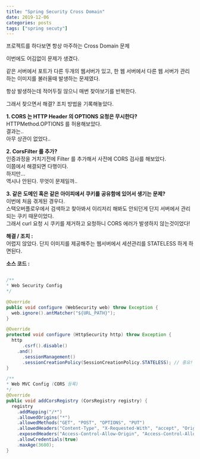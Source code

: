 ```yaml
---
title: "Spring Security Cross Domain"
date: 2019-12-06
categories: posts
tags: ["spring secuty"]
---
```

프로젝트를 하다보면 항상 마주하는 Cross Domain 문제

이번에도 어김없이 문제가 생겼다.

같은 서버에서 포트가 다른 두개의 웹서버가 있고,
한 웹 서버에서 다른 웹 서버가 관리하는 이미지를 불러올때 발생하는 문제였다.

항상 발생하는데 적어두질 않으니 매번 찾아보기를 반복한다.

그래서 찾으면서 해결? 조치 방법을 기록해놓았다.

**1. CORS 는 HTTP Header 의 OPTIONS 요청은 무시한다?**
  </br>HTTPMethod.OPTIONS 를 허용해보았다.
  </br>결과는..
  </br>아무 상관이 없었다..

**2. CorsFilter 를 추가?**
  </br>인증과정을 거치기전에 Filter 를 추가해서 사전에 CORS 검사를 해보았다.
  </br>이쯤에서 해결되면 다행이다.
  </br>하지만...
  </br>역시나 안된다. 무엇이 문제일까..

**3. 같은 도메인 혹은 같은 아이피에서 쿠키를 공유함에 있어서 생기는 문제?**
  </br>이번에 처음 겪게된 경우다.
  </br>스택오버플로우에서 검색하고 찾아봐서 이리저리 해봐도 안되던게 단지 서버에서 관리되는 쿠키 때문이었다.
  </br>그래서 curl 요청 시 쿠키를 제거하고 요청하니 CORS 에러가 발생하지 않는것이었다!

**해결 / 조치 :**
  </br>어렵지 않았다. 단지 이미지를 제공해주는 웹서버에서 세션관리를 STATELESS 하게 하면된다.
  
**소스 코드 :**
```java

/**
* Web Security Config
*/

@Override
public void configure (WebSecurity web) throw Exception {
  web.ignore().antMatcher("${URL_PATH}");
}

@Override
protected void configure (HttpSecurity http) throw Exception {
  http
      .csrf().disable()
    .and()
      .sessionManagement()
      .sessionCreationPolicy(SessionCreationPolicy.STATELESS); // 중요!
}

/**
* Web MVC Config (CORS 등록)
*/
@Override
public void addCorsRegistry (CorsRegistry registry) {
  registry
    .addMapping("/*")
    .allowedOrigins("*")
    .allowedMethods("GET", "POST", "OPTIONS", "PUT")
    .allowedHeaders("Content-Type", "X-Requested-With", "accept", "Origin","Access-Control-Request-Method", "Access-Control-Request-Headers")
    .exposedHeaders("Access-Control-Allow-Origin", "Access-Control-Allow-Credentials")
    .allowCredentials(true)
    .maxAge(3600);
}

```